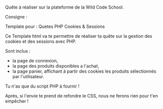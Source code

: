 Quête à réaliser sur la plateforme de la Wild Code School.

Consigne :

Template pour : Quetes  PHP Cookies & Sessions

Ce Template html va te permettre de réaliser ta quête sur la gestion des cookies et des sessions avec PHP.

Sont inclus :

* la page de connexion,
* la page des produits disponibles a l'achat,
* la page panier, affichant à partir des cookies les produits sélectionnés par l'utilisateur.

Tu n'as que du script PHP à fournir !

Après, si l'envie te prend de refondre le CSS, nous ne ferons rien pour t'en empêcher !
